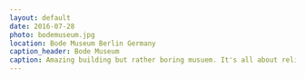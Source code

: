 ```yaml
---
layout: default
date: 2016-07-28
photo: bodemuseum.jpg
location: Bode Museum Berlin Germany
caption_header: Bode Museum
caption: Amazing building but rather boring musuem. It's all about religious items and coins.
---
```


